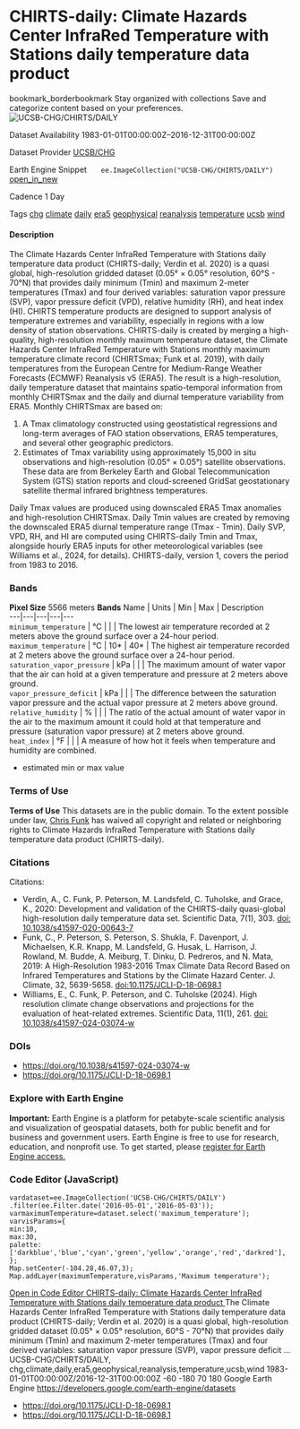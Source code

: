  
#  CHIRTS-daily: Climate Hazards Center InfraRed Temperature with Stations daily temperature data product 
bookmark_borderbookmark Stay organized with collections  Save and categorize content based on your preferences. 
![UCSB-CHG/CHIRTS/DAILY](https://developers.google.com/earth-engine/datasets/images/UCSB-CHG/UCSB-CHG_CHIRTS_DAILY_sample.png) 

Dataset Availability
    1983-01-01T00:00:00Z–2016-12-31T00:00:00Z 

Dataset Provider
     [ UCSB/CHG ](https://chc.ucsb.edu/data/chirtsdaily) 

Earth Engine Snippet
     `    ee.ImageCollection("UCSB-CHG/CHIRTS/DAILY")   ` [ open_in_new ](https://code.earthengine.google.com/?scriptPath=Examples:Datasets/UCSB-CHG/UCSB-CHG_CHIRTS_DAILY) 

Cadence
    1 Day 

Tags
     [chg](https://developers.google.com/earth-engine/datasets/tags/chg) [climate](https://developers.google.com/earth-engine/datasets/tags/climate) [daily](https://developers.google.com/earth-engine/datasets/tags/daily) [era5](https://developers.google.com/earth-engine/datasets/tags/era5) [geophysical](https://developers.google.com/earth-engine/datasets/tags/geophysical) [reanalysis](https://developers.google.com/earth-engine/datasets/tags/reanalysis) [temperature](https://developers.google.com/earth-engine/datasets/tags/temperature) [ucsb](https://developers.google.com/earth-engine/datasets/tags/ucsb) [wind](https://developers.google.com/earth-engine/datasets/tags/wind)
#### Description
The Climate Hazards Center InfraRed Temperature with Stations daily temperature data product (CHIRTS-daily; Verdin et al. 2020) is a quasi global, high-resolution gridded dataset (0.05° × 0.05° resolution, 60°S - 70°N) that provides daily minimum (Tmin) and maximum 2-meter temperatures (Tmax) and four derived variables: saturation vapor pressure (SVP), vapor pressure deficit (VPD), relative humidity (RH), and heat index (HI). CHIRTS temperature products are designed to support analysis of temperature extremes and variability, especially in regions with a low density of station observations.
CHIRTS-daily is created by merging a high-quality, high-resolution monthly maximum temperature dataset, the Climate Hazards Center InfraRed Temperature with Stations monthly maximum temperature climate record (CHIRTSmax; Funk et al. 2019), with daily temperatures from the European Centre for Medium-Range Weather Forecasts (ECMWF) Reanalysis v5 (ERA5). The result is a high-resolution, daily temperature dataset that maintains spatio-temporal information from monthly CHIRTSmax and the daily and diurnal temperature variability from ERA5. Monthly CHIRTSmax are based on:
  1. A Tmax climatology constructed using geostatistical regressions and long-term averages of FAO station observations, ERA5 temperatures, and several other geographic predictors.
  2. Estimates of Tmax variability using approximately 15,000 in situ observations and high-resolution (0.05° × 0.05°) satellite observations. These data are from Berkeley Earth and Global Telecommunication System (GTS) station reports and cloud-screened GridSat geostationary satellite thermal infrared brightness temperatures.


Daily Tmax values are produced using downscaled ERA5 Tmax anomalies and high-resolution CHIRTSmax. Daily Tmin values are created by removing the downscaled ERA5 diurnal temperature range (Tmax - Tmin). Daily SVP, VPD, RH, and HI are computed using CHIRTS-daily Tmin and Tmax, alongside hourly ERA5 inputs for other meteorological variables (see Williams et al., 2024, for details). CHIRTS-daily, version 1, covers the period from 1983 to 2016.
### Bands
**Pixel Size** 5566 meters 
**Bands**
Name | Units | Min | Max | Description  
---|---|---|---|---  
`minimum_temperature` | °C |  |  | The lowest air temperature recorded at 2 meters above the ground surface over a 24-hour period.  
`maximum_temperature` | °C |  10*  |  40*  | The highest air temperature recorded at 2 meters above the ground surface over a 24-hour period.  
`saturation_vapor_pressure` | kPa |  |  | The maximum amount of water vapor that the air can hold at a given temperature and pressure at 2 meters above ground.  
`vapor_pressure_deficit` | kPa |  |  | The difference between the saturation vapor pressure and the actual vapor pressure at 2 meters above ground.  
`relative_humidity` | % |  |  | The ratio of the actual amount of water vapor in the air to the maximum amount it could hold at that temperature and pressure (saturation vapor pressure) at 2 meters above ground.  
`heat_index` | °F |  |  | A measure of how hot it feels when temperature and humidity are combined.  
* estimated min or max value 
### Terms of Use
**Terms of Use**
This datasets are in the public domain. To the extent possible under law, [Chris Funk](https://chc.ucsb.edu/people/chris-funk) has waived all copyright and related or neighboring rights to Climate Hazards InfraRed Temperature with Stations daily temperature data product (CHIRTS-daily).
### Citations
Citations:
  * Verdin, A., C. Funk, P. Peterson, M. Landsfeld, C. Tuholske, and Grace, K., 2020: Development and validation of the CHIRTS-daily quasi-global high-resolution daily temperature data set. Scientific Data, 7(1), 303. [doi: 10.1038/s41597-020-00643-7](https://doi.org/10.1038/s41597-020-00643-7)
  * Funk, C., P. Peterson, S. Peterson, S. Shukla, F. Davenport, J. Michaelsen, K.R. Knapp, M. Landsfeld, G. Husak, L. Harrison, J. Rowland, M. Budde, A. Meiburg, T. Dinku, D. Pedreros, and N. Mata, 2019: A High-Resolution 1983-2016 Tmax Climate Data Record Based on Infrared Temperatures and Stations by the Climate Hazard Center. J. Climate, 32, 5639-5658. [doi:10.1175/JCLI-D-18-0698.1](https://doi.org/10.1175/JCLI-D-18-0698.1)
  * Williams, E., C. Funk, P. Peterson, and C. Tuholske (2024). High resolution climate change observations and projections for the evaluation of heat-related extremes. Scientific Data, 11(1), 261. [doi: 10.1038/s41597-024-03074-w](https://doi.org/10.1038/s41597-024-03074-w)


### DOIs
  * [ https://doi.org/10.1038/s41597-024-03074-w ](https://doi.org/10.1038/s41597-024-03074-w)
  * [ https://doi.org/10.1175/JCLI-D-18-0698.1 ](https://doi.org/10.1175/JCLI-D-18-0698.1)


### Explore with Earth Engine
**Important:** Earth Engine is a platform for petabyte-scale scientific analysis and visualization of geospatial datasets, both for public benefit and for business and government users. Earth Engine is free to use for research, education, and nonprofit use. To get started, please [register for Earth Engine access.](https://console.cloud.google.com/earth-engine)
### Code Editor (JavaScript)
```
vardataset=ee.ImageCollection('UCSB-CHG/CHIRTS/DAILY')
.filter(ee.Filter.date('2016-05-01','2016-05-03'));
varmaximumTemperature=dataset.select('maximum_temperature');
varvisParams={
min:10,
max:30,
palette:['darkblue','blue','cyan','green','yellow','orange','red','darkred'],
};
Map.setCenter(-104.28,46.07,3);
Map.addLayer(maximumTemperature,visParams,'Maximum temperature');
```
[ Open in Code Editor ](https://code.earthengine.google.com/?scriptPath=Examples:Datasets/UCSB-CHG/UCSB-CHG_CHIRTS_DAILY)
[ CHIRTS-daily: Climate Hazards Center InfraRed Temperature with Stations daily temperature data product ](https://developers.google.com/earth-engine/datasets/catalog/UCSB-CHG_CHIRTS_DAILY)
The Climate Hazards Center InfraRed Temperature with Stations daily temperature data product (CHIRTS-daily; Verdin et al. 2020) is a quasi global, high-resolution gridded dataset (0.05° × 0.05° resolution, 60°S - 70°N) that provides daily minimum (Tmin) and maximum 2-meter temperatures (Tmax) and four derived variables: saturation vapor pressure (SVP), vapor pressure deficit …
UCSB-CHG/CHIRTS/DAILY, chg,climate,daily,era5,geophysical,reanalysis,temperature,ucsb,wind 
1983-01-01T00:00:00Z/2016-12-31T00:00:00Z
-60 -180 70 180 
Google Earth Engine
https://developers.google.com/earth-engine/datasets
  * [ https://doi.org/10.1175/JCLI-D-18-0698.1 ](https://doi.org/https://chc.ucsb.edu/data/chirtsdaily)
  * [ https://doi.org/10.1175/JCLI-D-18-0698.1 ](https://doi.org/https://developers.google.com/earth-engine/datasets/catalog/UCSB-CHG_CHIRTS_DAILY)


